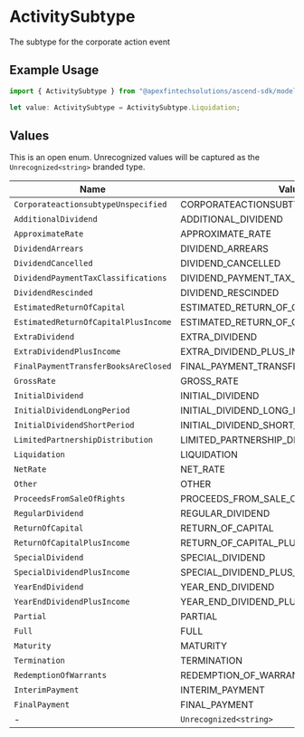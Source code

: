# ActivitySubtype

The subtype for the corporate action event

## Example Usage

```typescript
import { ActivitySubtype } from "@apexfintechsolutions/ascend-sdk/models/components";

let value: ActivitySubtype = ActivitySubtype.Liquidation;
```

## Values

This is an open enum. Unrecognized values will be captured as the `Unrecognized<string>` branded type.

| Name                                    | Value                                   |
| --------------------------------------- | --------------------------------------- |
| `CorporateactionsubtypeUnspecified`     | CORPORATEACTIONSUBTYPE_UNSPECIFIED      |
| `AdditionalDividend`                    | ADDITIONAL_DIVIDEND                     |
| `ApproximateRate`                       | APPROXIMATE_RATE                        |
| `DividendArrears`                       | DIVIDEND_ARREARS                        |
| `DividendCancelled`                     | DIVIDEND_CANCELLED                      |
| `DividendPaymentTaxClassifications`     | DIVIDEND_PAYMENT_TAX_CLASSIFICATIONS    |
| `DividendRescinded`                     | DIVIDEND_RESCINDED                      |
| `EstimatedReturnOfCapital`              | ESTIMATED_RETURN_OF_CAPITAL             |
| `EstimatedReturnOfCapitalPlusIncome`    | ESTIMATED_RETURN_OF_CAPITAL_PLUS_INCOME |
| `ExtraDividend`                         | EXTRA_DIVIDEND                          |
| `ExtraDividendPlusIncome`               | EXTRA_DIVIDEND_PLUS_INCOME              |
| `FinalPaymentTransferBooksAreClosed`    | FINAL_PAYMENT_TRANSFER_BOOKS_ARE_CLOSED |
| `GrossRate`                             | GROSS_RATE                              |
| `InitialDividend`                       | INITIAL_DIVIDEND                        |
| `InitialDividendLongPeriod`             | INITIAL_DIVIDEND_LONG_PERIOD            |
| `InitialDividendShortPeriod`            | INITIAL_DIVIDEND_SHORT_PERIOD           |
| `LimitedPartnershipDistribution`        | LIMITED_PARTNERSHIP_DISTRIBUTION        |
| `Liquidation`                           | LIQUIDATION                             |
| `NetRate`                               | NET_RATE                                |
| `Other`                                 | OTHER                                   |
| `ProceedsFromSaleOfRights`              | PROCEEDS_FROM_SALE_OF_RIGHTS            |
| `RegularDividend`                       | REGULAR_DIVIDEND                        |
| `ReturnOfCapital`                       | RETURN_OF_CAPITAL                       |
| `ReturnOfCapitalPlusIncome`             | RETURN_OF_CAPITAL_PLUS_INCOME           |
| `SpecialDividend`                       | SPECIAL_DIVIDEND                        |
| `SpecialDividendPlusIncome`             | SPECIAL_DIVIDEND_PLUS_INCOME            |
| `YearEndDividend`                       | YEAR_END_DIVIDEND                       |
| `YearEndDividendPlusIncome`             | YEAR_END_DIVIDEND_PLUS_INCOME           |
| `Partial`                               | PARTIAL                                 |
| `Full`                                  | FULL                                    |
| `Maturity`                              | MATURITY                                |
| `Termination`                           | TERMINATION                             |
| `RedemptionOfWarrants`                  | REDEMPTION_OF_WARRANTS                  |
| `InterimPayment`                        | INTERIM_PAYMENT                         |
| `FinalPayment`                          | FINAL_PAYMENT                           |
| -                                       | `Unrecognized<string>`                  |